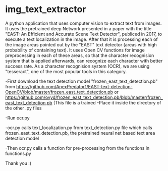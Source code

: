 # img_text_extractor
A python application that uses computer vision to extract text from images.
It uses the pretrained deep Network presented in a paper with the title "EAST: An Efficient and Accurate Scene Text Detector", publiced in 2017, to execute a text localization in the image. After that it is processing each of the image areas pointed out by the "EAST" text detector (areas with high probability of containing text). It uses Open CV functions for image preprocessing in each of these areas, so that the character recognision system that is applied afterwards, can recognize each character with better success rate.
As a character recognision system (OCR), we are using "tesseract", one of the most popular tools in this category. 

-First download the text detection model "frozen_east_text_detection.pb"
	from https://github.com/ApexPredator1/EAST-text-detection-OpenCV/blob/master/frozen_east_text_detection.pb
	or https://github.com/oyyd/frozen_east_text_detection.pb/blob/master/frozen_east_text_detection.pb
	(This file is a trained 
-Place it inside the directory of the other .py files

-Run ocr.py

-ocr.py calls text_localization.py from text_detection.py file
  which calls frozen_east_text_detection.pb, the pretrained 
	neural net based text area detection model

-Then ocr.py calls a function for pre-processing from the functions in functions.py

Thank you :)

